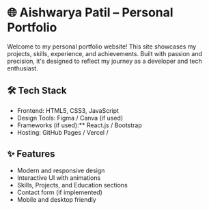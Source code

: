 # 🌐 Aishwarya Patil – Personal Portfolio

Welcome to my personal portfolio website! This site showcases my projects, skills, experience, and achievements. 
Built with passion and precision, it's designed to reflect my journey as a developer and tech enthusiast.

## 🛠️ Tech Stack

- Frontend: HTML5, CSS3, JavaScript
- Design Tools: Figma / Canva (if used)
- Frameworks (if used):** React.js / Bootstrap
- Hosting: GitHub Pages / Vercel /

## ✨ Features

- Modern and responsive design
- Interactive UI with animations
- Skills, Projects, and Education sections
- Contact form (if implemented)
- Mobile and desktop friendly
